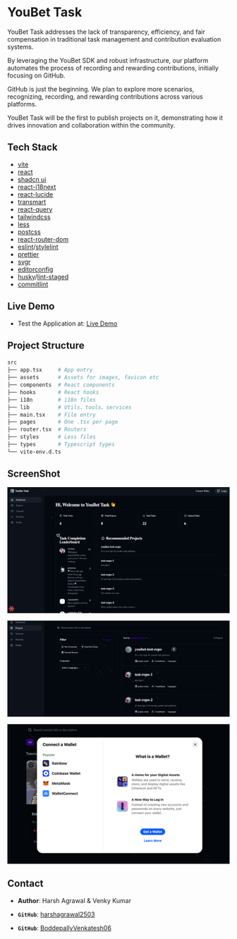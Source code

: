 # YouBet Task

YouBet Task addresses the lack of transparency, efficiency, and fair compensation in traditional task management and contribution evaluation systems. 

By leveraging the YouBet SDK and robust infrastructure, our platform automates the process of recording and rewarding contributions, initially focusing on GitHub.

GitHub is just the beginning. We plan to explore more scenarios, recognizing, recording, and rewarding contributions across various platforms. 

YouBet Task will be the first to publish projects on it, demonstrating how it drives innovation and collaboration within the community.

## Tech Stack

- [vite](https://vitejs.dev/)
- [react](https://reactjs.org/)
- [shadcn ui](https://ui.shadcn.com/)
- [react-i18next](https://github.com/i18next/react-i18next)
- [react-lucide](https://lucide.dev/)
- [transmart](https://github.com/Quilljou/transmart)
- [react-query](https://tanstack.com/query/latest/)
- [tailwindcss](https://tailwindcss.com/)
- [less](http://lesscss.org/)
- [postcss](https://postcss.org/)
- [react-router-dom](https://reactrouter.com/en/6.16.0)
- [eslint](https://eslint.org/)/[stylelint](https://stylelint.io/)
- [prettier](https://prettier.io/)
- [svgr](https://react-svgr.com/)
- [editorconfig](https://editorconfig.org/)
- [husky](https://typicode.github.io/husky/#/)/[lint-staged](https://github.com/okonet/lint-staged)
- [commitlint](https://commitlint.js.org/)

## Live Demo
- Test the Application at: [Live Demo](https://you-bet-task.vercel.app/)

## Project Structure

```sh
src
├── app.tsx     # App entry
├── assets      # Assets for images, favicon etc
├── components  # React components
├── hooks       # React hooks
├── i18n        # i18n files
├── lib         # Utils、tools、services
├── main.tsx    # File entry
├── pages       # One .tsx per page
├── router.tsx  # Routers
├── styles      # Less files
├── types       # Typescript types
└── vite-env.d.ts

```

## ScreenShot

![ss1](ScreenShot/Screenshot_1.png)

![ss2](ScreenShot/Screenshot_2.png)

![ss3](ScreenShot/Screenshot_3.png)

## Contact

- **Author**: Harsh Agrawal & Venky Kumar

- **`GitHub`**: [harshagrawal2503](https://github.com/harshagrawal2503)
- **`GitHub`**: [BoddepallyVenkatesh06](https://github.com/BoddepallyVenkatesh06)
